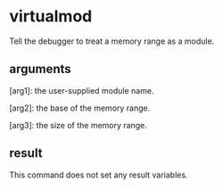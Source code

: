 # virtualmod
Tell the debugger to treat a memory range as a module.

## arguments

[arg1]: the user-supplied module name.

[arg2]: the base of the memory range.

[arg3]: the size of the memory range.

## result
This command does not set any result variables.
